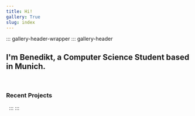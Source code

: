 ```yaml
---
title: Hi!
gallery: True
slug: index
---
```


::: gallery-header-wrapper
::: gallery-header
## I'm Benedikt, a Computer Science Student based in Munich.

&nbsp;

### Recent Projects

&nbsp;
:::
:::
